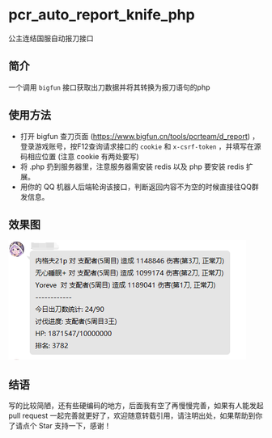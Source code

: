 # pcr_auto_report_knife_php
公主连结国服自动报刀接口

## 简介
一个调用 `bigfun` 接口获取出刀数据并将其转换为报刀语句的php

## 使用方法
- 打开 bigfun 查刀页面 (https://www.bigfun.cn/tools/pcrteam/d_report) ，登录游戏账号，按F12查询请求接口的 `cookie` 和 `x-csrf-token` ，并填写在源码相应位置 (注意 cookie 有两处要写)
- 将 .php 扔到服务器里，注意服务器需安装 redis 以及 php 要安装 redis 扩展。
- 用你的 QQ 机器人后端轮询该接口，判断返回内容不为空的时候直接往QQ群发信息。


## 效果图
![image](https://github.com/CrazyKidCN/pcr_auto_report_knife_php/blob/master/preview.png)

## 结语
写的比较简陋，还有些硬编码的地方，后面我有空了再慢慢完善，如果有人能发起 pull request 一起完善就更好了，欢迎随意转载引用，请注明出处，如果帮助到你了请点个 Star 支持一下，感谢！
